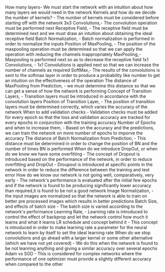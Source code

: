 How many layers- We must start the network with an intuition about how many layers we would need in the network
Kernels and how do we decide the number of kernels? - The number of kernels must be considered before starting off with the network
3x3 Convolutions,- The convolution operation must be performed next 
Receptive Field, - The receptive field must be determined next and we must draw an intuition about obtaining the ideal receptive field
Batch Normalization, - Batch normalization is performed in order to normalize the inputs 
Position of MaxPooling, - The position of the maxpooling operation must be determined so that we can apply the operation with reducing the channels inappropriately
MaxPooling,- Maxpooling is performed next so as to decrease the receptive field
1x1 Convolutions, - 1x1 Convolutions is applied next so that we can increase the number of channels as required 
SoftMax,- The results of the convolutions is sent to the softmax layer in order to produce a probability like number to get an intuition on the effectiveness of the operation
The distance of MaxPooling from Prediction, - we must determine this distance so that we can get a sense of how the network is performing
Concept of Transition Layers, - Transition layers must be introduced in accordance with the convolution layers
Position of Transition Layer, - The position of transition layers must be determined correctly, which varies the accuracy of the network
When to add validation checks - Validation checks must be added for every epoch so that the loss and validation accuracy are tracked for every epochs in conjunction with the training accuracy
Number of Epochs and when to increase them, - Based on the accuracy and the predictions, we can train the network on more number of epochs to imporve the accuracy 
The distance of Batch Normalization from Prediction, - This distance must be determined in order to change the position of BN and the number of times BN is performed
When do we introduce DropOut, or when do we know we have some overfitting - The concept of Dropout is introduced based on the performance of the network, in order to reduce overfitting and 
DropOut - Droupout is introduced at specific points in the network in order to reduce the difference between the training and test error 
How do we know our network is not going well, comparatively, very early - The network's performance is evaluated after the initial few epochs and if the network is found to be producing significantly lower accuracy than required,it is found to be not a good network
Image Normalization, - the input images are normalized so that the network is able to train on better pre processed images which results in better predictions
Batch Size, and effects of batch size - The batch size is varied according to the network's performance 
Learning Rate, - Learning rate is introduced to control the effect of backprop and let the network control how much it learns and what it learns 
LR schedule and concept behind it - This concept is introduced in order to make learning rate a parameter for the neural network to learn by itself to set the ideal learning rate
When do we stop convolutions and go ahead with a larger kernel or some other alternative (which we have not yet covered) - We do this when the network is found to be not leanring anything and giving a similar accuracy over several epochs
Adam vs SGD - This is considered for complex networks where the performance of one optimizer must provide a slightly different accuracy when compared to the other
